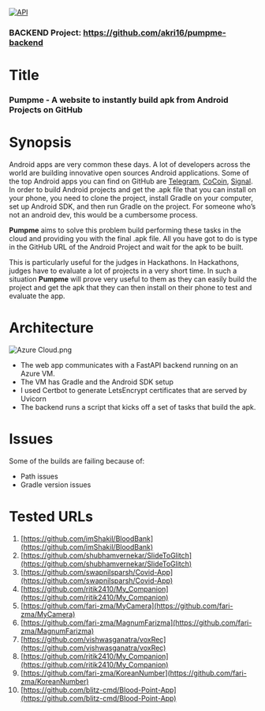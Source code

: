 [![API](https://img.shields.io/badge/Backend-Project-orange)](https://github.com/akri16/pumpme-backend)

### BACKEND Project: https://github.com/akri16/pumpme-backend 

# Title

### Pumpme - A website to instantly build apk from Android Projects on GitHub

# Synopsis

Android apps are very common these days. A lot of developers across the world are building innovative open sources Android applications. Some of the top Android apps you can find on GitHub are [Telegram](https://github.com/Telegram-FOSS-Team/Telegram-FOSS), [CoCoin](https://github.com/Nightonke/CoCoin), [Signal](https://github.com/signalapp). In order to build Android projects and get the .apk file that you can install on your phone, you need to clone the project, install Gradle on your computer, set up Android SDK, and then run Gradle on the project. For someone who’s not an android dev, this would be a cumbersome process. 

**Pumpme** aims to solve this problem build performing these tasks in the cloud and providing you with the final .apk file. All you have got to do is type in the GitHub URL of the Android Project and wait for the apk to be built. 

This is particularly useful for the judges in Hackathons. In Hackathons, judges have to evaluate a lot of projects in a very short time. In such a situation **Pumpme** will prove very useful to them as they can easily build the project and get the apk that they can then install on their phone to test and evaluate the app. 

# Architecture

![Azure Cloud.png](https://user-images.githubusercontent.com/54491362/151706650-6bca8912-81c4-4a5a-afa7-24df6449c8b6.png)

- The web app communicates with a FastAPI backend running on an Azure VM.
- The VM has Gradle and the Android SDK setup
- I used Certbot to generate LetsEncrypt certificates that are served by Uvicorn
- The backend runs a script that kicks off a set of tasks that build the apk.

# Issues

Some of the builds are failing because of:

- Path issues
- Gradle version issues

# Tested URLs

1. [https://github.com/imShakil/BloodBank](https://github.com/imShakil/BloodBank)
2. [https://github.com/shubhamvernekar/SlideToGlitch](https://github.com/shubhamvernekar/SlideToGlitch)
3. [https://github.com/swapnilsparsh/Covid-App](https://github.com/swapnilsparsh/Covid-App)
4. [https://github.com/ritik2410/My_Companion](https://github.com/ritik2410/My_Companion)
5. [https://github.com/fari-zma/MyCamera](https://github.com/fari-zma/MyCamera)
6. [https://github.com/fari-zma/MagnumFarizma](https://github.com/fari-zma/MagnumFarizma)
7. [https://github.com/vishwasganatra/voxRec](https://github.com/vishwasganatra/voxRec)
8. [https://github.com/ritik2410/My_Companion](https://github.com/ritik2410/My_Companion)
9. [https://github.com/fari-zma/KoreanNumber](https://github.com/fari-zma/KoreanNumber)
10. [https://github.com/blitz-cmd/Blood-Point-App](https://github.com/blitz-cmd/Blood-Point-App)
